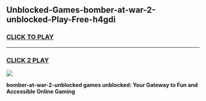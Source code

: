 
## Unblocked-Games-bomber-at-war-2-unblocked-Play-Free-h4gdi
<h3>
<a href="https://premium76.site?title=bomber-at-war-2-unblocked&ref=18A1">CLICK TO PLAY</a></h3>
<hr>

<h3>
<a href="https://premium76.site?title=bomber-at-war-2-unblocked&ref=18A1">CLICK 2 PLAY</a>
  
</h3>

<a href="https://premium76.site?title=bomber-at-war-2-unblocked&ref=18A1"><img src="https://clearcache.store/games.png"></a>


**bomber-at-war-2-unblocked games unblocked: Your Gateway to Fun and Accessible Online Gaming**
